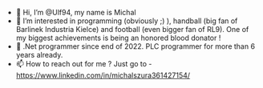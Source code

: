 - 👋 Hi, I’m @Ulf94, my name is Michal
- 👀 I’m interested in programming (obviously ;) ), handball (big fan of Barlinek Industria Kielce) and football (even bigger fan of RL9). One of my biggest achievements  is being an honored blood donator ! 
- 🌱 .Net programmer since end of 2022. PLC programmer for more than 6 years already.
- 📫 How to reach out for me ? Just go to - https://www.linkedin.com/in/michalszura361427154/

